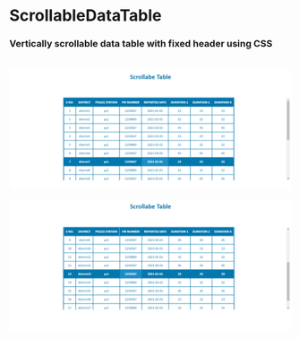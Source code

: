 # ScrollableDataTable
### Vertically scrollable data table with fixed header using CSS <br><br>
![table](scroll1.png)

![table](scroll2.png)

